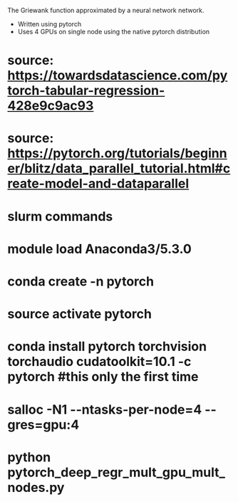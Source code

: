 The Griewank function approximated by a neural network network.
- Written using pytorch
- Uses 4 GPUs on single node using the native pytorch distribution

# source: https://towardsdatascience.com/pytorch-tabular-regression-428e9c9ac93
# source: https://pytorch.org/tutorials/beginner/blitz/data_parallel_tutorial.html#create-model-and-dataparallel

# slurm commands
# module load Anaconda3/5.3.0
# conda create -n pytorch
# source activate pytorch
# conda install pytorch torchvision torchaudio cudatoolkit=10.1 -c pytorch  #this only the first time

# salloc -N1 --ntasks-per-node=4 --gres=gpu:4 
# python pytorch_deep_regr_mult_gpu_mult_nodes.py

